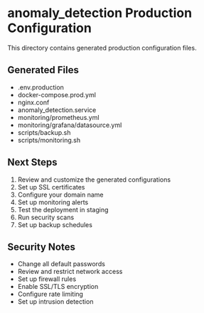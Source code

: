 # anomaly_detection Production Configuration

This directory contains generated production configuration files.

## Generated Files

- .env.production
- docker-compose.prod.yml
- nginx.conf
- anomaly_detection.service
- monitoring/prometheus.yml
- monitoring/grafana/datasource.yml
- scripts/backup.sh
- scripts/monitoring.sh

## Next Steps

1. Review and customize the generated configurations
1. Set up SSL certificates
1. Configure your domain name
1. Set up monitoring alerts
1. Test the deployment in staging
1. Run security scans
1. Set up backup schedules

## Security Notes

- Change all default passwords
- Review and restrict network access
- Set up firewall rules
- Enable SSL/TLS encryption
- Configure rate limiting
- Set up intrusion detection
